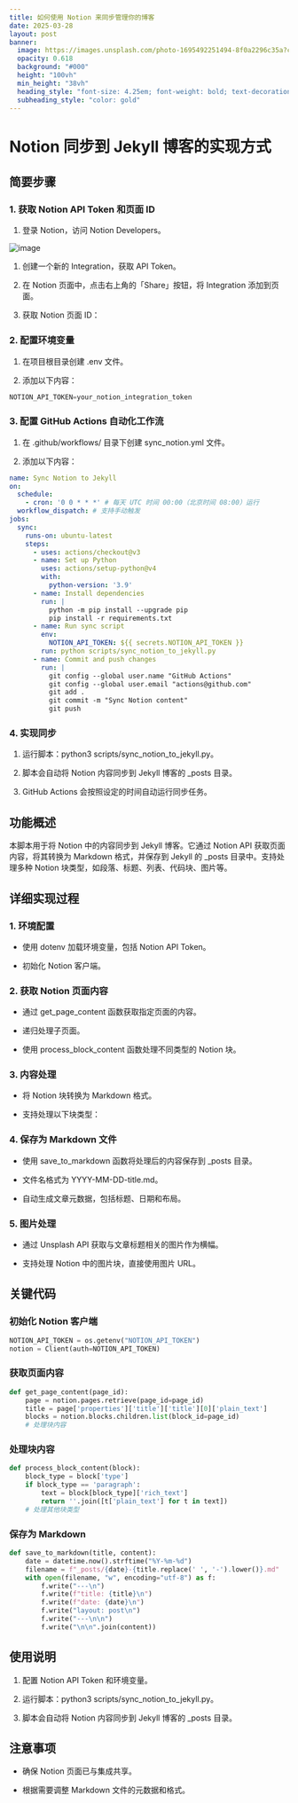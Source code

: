 ```yaml
---
title: 如何使用 Notion 来同步管理你的博客
date: 2025-03-28
layout: post
banner:
  image: https://images.unsplash.com/photo-1695492251494-8f0a2296c35a?crop=entropy&cs=tinysrgb&fit=max&fm=jpg&ixid=M3w2OTIwMzJ8MHwxfHJhbmRvbXx8fHx8fHx8fDE3NDMxMzU4NzJ8&ixlib=rb-4.0.3&q=80&w=1080
  opacity: 0.618
  background: "#000"
  height: "100vh"
  min_height: "38vh"
  heading_style: "font-size: 4.25em; font-weight: bold; text-decoration: underline"
  subheading_style: "color: gold"
---
```


# Notion 同步到 Jekyll 博客的实现方式

## 简要步骤

### 1. 获取 Notion API Token 和页面 ID

1. 登录 Notion，访问 Notion Developers。

![image](https://prod-files-secure.s3.us-west-2.amazonaws.com/a7a0cc5a-89b9-4cda-8686-1fba0ca52f40/d19c1afe-dea5-4312-9333-786b0ba83054/image.png?X-Amz-Algorithm=AWS4-HMAC-SHA256&X-Amz-Content-Sha256=UNSIGNED-PAYLOAD&X-Amz-Credential=ASIAZI2LB466TGLNRG6F%2F20250328%2Fus-west-2%2Fs3%2Faws4_request&X-Amz-Date=20250328T042432Z&X-Amz-Expires=3600&X-Amz-Security-Token=IQoJb3JpZ2luX2VjEOz%2F%2F%2F%2F%2F%2F%2F%2F%2F%2FwEaCXVzLXdlc3QtMiJHMEUCIBgaSdpke0YPryWB6t1yqyK3%2FpybQoQ%2FqQTLntbDQ7BdAiEA1y0RT5HgeOgw6QA2Y4WNsSQsqoMSg9Bk6%2FpPAliRDvIq%2FwMIVRAAGgw2Mzc0MjMxODM4MDUiDB%2Bx2vlsHbaXnTBvmCrcA0dKat%2BQwf099jQBMJrnZY%2FsYWmk5W0ov%2F1hL7%2FRXjQ1p%2FSHDF62hNLUEJ7AUmo%2BvgCbsZ3THJyKV7l6KaLoZ1rxYIRwXmEAYtzHpKucBSOCKCFlbx2L7NoIlpuFqDqaKcJxgzyXbjNREIH%2FWntsefMSCJtDA4RHlrxCo%2FROpEIAchIUWF%2B%2FthAm6FLPfEChF9UWB4eWUJBi0uMHSVVGwN%2B38qhNj8ptY68shG9uKztfTuDnYKQKas4MHGmO5XyG63P%2FER996rTTHWRKACBkjPoBMe0fg4gWpEDBX6ta6Ikaz6Y0g45blnqWc1tD4nAb48y7JEweaOvjaSjjczLU2kRjmJWc5Ak0KFdm6O4%2FY6jmTqCC0mrJS4s5iVLlLKeOzYEZJDyQjXRqhlnd5CQVanbm9v5dh4zG8o2EEq7sau%2FityqdWvlpi6zuw0sET1NQcwBLn7F0%2BUFftXTJjs705hxiRwEWP3Y1np3o4bX6ZGWOY%2FmKfi%2BuErN7sPe1AgbRKGZDqDlMH8WLRdn1GIF2wQscmyVySJiYLYfY7QqeStyt%2FpAboiOoifjXqMKs34JZnvNSHWnAWOiuNrz6OauNnYftZb1cXAqEcWunzXBQxFoFZ%2BGIqzzEwhTglvFMMJCwmL8GOqUBtOJnUDAKzYSXh1d1M%2BFis2pHpIwLgqq53vnz3LmIU%2FeJ1QXh7%2BCH7IfSrbCKLpHM3y1MR%2FDi%2BJAVmuAtylNlDCPvTfFsQKKv13tE0f57niR3Vg4x%2BsJQcO2sBUzK6mEGRVsJrZr1LXzkhOFBxalgn6bRJW2dOtXS%2Bc%2FwMA0JmlezsjT4lW82O4KzdwqQBV4UolOhx8fxmGppI6CRu8zZS3JeKjNz&X-Amz-Signature=66c7d8a2c3d6bea63823000d0fb9f78d2a6b514ce7bd5611a41383224067330b&X-Amz-SignedHeaders=host&x-id=GetObject)

1. 创建一个新的 Integration，获取 API Token。

1. 在 Notion 页面中，点击右上角的「Share」按钮，将 Integration 添加到页面。

1. 获取 Notion 页面 ID：


### 2. 配置环境变量

1. 在项目根目录创建 .env 文件。

1. 添加以下内容：

```javascript
NOTION_API_TOKEN=your_notion_integration_token
```

### 3. 配置 GitHub Actions 自动化工作流

1. 在 .github/workflows/ 目录下创建 sync_notion.yml 文件。

1. 添加以下内容：

```yaml
name: Sync Notion to Jekyll
on:
  schedule:
    - cron: '0 0 * * *' # 每天 UTC 时间 00:00（北京时间 08:00）运行
  workflow_dispatch: # 支持手动触发
jobs:
  sync:
    runs-on: ubuntu-latest
    steps:
      - uses: actions/checkout@v3
      - name: Set up Python
        uses: actions/setup-python@v4
        with:
          python-version: '3.9'
      - name: Install dependencies
        run: |
          python -m pip install --upgrade pip
          pip install -r requirements.txt
      - name: Run sync script
        env:
          NOTION_API_TOKEN: ${{ secrets.NOTION_API_TOKEN }}
        run: python scripts/sync_notion_to_jekyll.py
      - name: Commit and push changes
        run: |
          git config --global user.name "GitHub Actions"
          git config --global user.email "actions@github.com"
          git add .
          git commit -m "Sync Notion content"
          git push
```

### 4. 实现同步

1. 运行脚本：python3 scripts/sync_notion_to_jekyll.py。

1. 脚本会自动将 Notion 内容同步到 Jekyll 博客的 _posts 目录。

1. GitHub Actions 会按照设定的时间自动运行同步任务。

## 功能概述

本脚本用于将 Notion 中的内容同步到 Jekyll 博客。它通过 Notion API 获取页面内容，将其转换为 Markdown 格式，并保存到 Jekyll 的 _posts 目录中。支持处理多种 Notion 块类型，如段落、标题、列表、代码块、图片等。

## 详细实现过程

### 1. 环境配置

- 使用 dotenv 加载环境变量，包括 Notion API Token。

- 初始化 Notion 客户端。

### 2. 获取 Notion 页面内容

- 通过 get_page_content 函数获取指定页面的内容。

- 递归处理子页面。

- 使用 process_block_content 函数处理不同类型的 Notion 块。

### 3. 内容处理

- 将 Notion 块转换为 Markdown 格式。

- 支持处理以下块类型：


### 4. 保存为 Markdown 文件

- 使用 save_to_markdown 函数将处理后的内容保存到 _posts 目录。

- 文件名格式为 YYYY-MM-DD-title.md。

- 自动生成文章元数据，包括标题、日期和布局。

### 5. 图片处理

- 通过 Unsplash API 获取与文章标题相关的图片作为横幅。

- 支持处理 Notion 中的图片块，直接使用图片 URL。

## 关键代码

### 初始化 Notion 客户端

```python
NOTION_API_TOKEN = os.getenv("NOTION_API_TOKEN")
notion = Client(auth=NOTION_API_TOKEN)
```

### 获取页面内容

```python
def get_page_content(page_id):
    page = notion.pages.retrieve(page_id=page_id)
    title = page['properties']['title']['title'][0]['plain_text']
    blocks = notion.blocks.children.list(block_id=page_id)
    # 处理块内容
```

### 处理块内容

```python
def process_block_content(block):
    block_type = block['type']
    if block_type == 'paragraph':
        text = block[block_type]['rich_text']
        return ''.join([t['plain_text'] for t in text])
    # 处理其他块类型
```

### 保存为 Markdown

```python
def save_to_markdown(title, content):
    date = datetime.now().strftime("%Y-%m-%d")
    filename = f"_posts/{date}-{title.replace(' ', '-').lower()}.md"
    with open(filename, "w", encoding="utf-8") as f:
        f.write("---\n")
        f.write(f"title: {title}\n")
        f.write(f"date: {date}\n")
        f.write("layout: post\n")
        f.write("---\n\n")
        f.write("\n\n".join(content))
```

## 使用说明

1. 配置 Notion API Token 和环境变量。

1. 运行脚本：python3 scripts/sync_notion_to_jekyll.py。

1. 脚本会自动将 Notion 内容同步到 Jekyll 博客的 _posts 目录。

## 注意事项

- 确保 Notion 页面已与集成共享。

- 根据需要调整 Markdown 文件的元数据和格式。